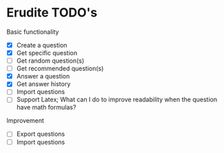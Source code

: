 # Erudite TODO's

Basic functionality
- [x] Create a question
- [x] Get specific question
- [ ] Get random question(s)
- [ ] Get recommended question(s)
- [x] Answer a question
- [x] Get answer history
- [ ] Import questions
- [ ] Support Latex; What can I do to improve readability when the question have math formulas?

Improvement
- [ ] Export questions
- [ ] Import questions
